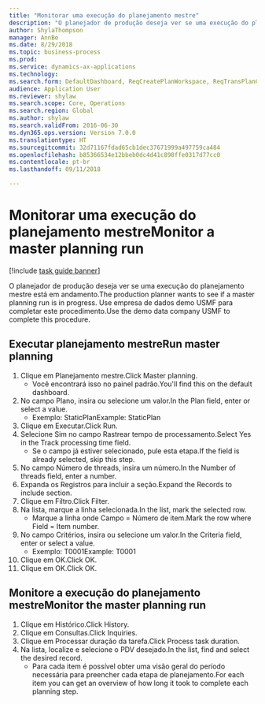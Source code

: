 ```yaml
--- 
title: "Monitorar uma execução do planejamento mestre"
description: "O planejador de produção deseja ver se uma execução do planejamento mestre está em andamento."
author: ShylaThompson
manager: AnnBe
ms.date: 8/29/2018
ms.topic: business-process
ms.prod: 
ms.service: dynamics-ax-applications
ms.technology: 
ms.search.form: DefaultDashboard, ReqCreatePlanWorkspace, ReqTransPlanCard, SysQueryForm, InventItemIdLookupSimple, ReqLog, ReqProcessTaskTrace
audience: Application User
ms.reviewer: shylaw
ms.search.scope: Core, Operations
ms.search.region: Global
ms.author: shylaw
ms.search.validFrom: 2016-06-30
ms.dyn365.ops.version: Version 7.0.0
ms.translationtype: HT
ms.sourcegitcommit: 32d71167fdad65cb1dec37671999a497759ca484
ms.openlocfilehash: b85366534e12bbeb0dc4d41c898ffe0317d77cc0
ms.contentlocale: pt-br
ms.lasthandoff: 09/11/2018

---
```

# <a name="monitor-a-master-planning-run"></a><span data-ttu-id="96549-103">Monitorar uma execução do planejamento mestre</span><span class="sxs-lookup"><span data-stu-id="96549-103">Monitor a master planning run</span></span>

[!include [task guide banner](../../includes/task-guide-banner.md)]

<span data-ttu-id="96549-104">O planejador de produção deseja ver se uma execução do planejamento mestre está em andamento.</span><span class="sxs-lookup"><span data-stu-id="96549-104">The production planner wants to see if a master planning run is in progress.</span></span> <span data-ttu-id="96549-105">Use empresa de dados demo USMF para completar este procedimento.</span><span class="sxs-lookup"><span data-stu-id="96549-105">Use the demo data company USMF to complete this procedure.</span></span>


## <a name="run-master-planning"></a><span data-ttu-id="96549-106">Executar planejamento mestre</span><span class="sxs-lookup"><span data-stu-id="96549-106">Run master planning</span></span>
1. <span data-ttu-id="96549-107">Clique em Planejamento mestre.</span><span class="sxs-lookup"><span data-stu-id="96549-107">Click Master planning.</span></span>
    * <span data-ttu-id="96549-108">Você encontrará isso no painel padrão.</span><span class="sxs-lookup"><span data-stu-id="96549-108">You'll find this on the default dashboard.</span></span>  
2. <span data-ttu-id="96549-109">No campo Plano, insira ou selecione um valor.</span><span class="sxs-lookup"><span data-stu-id="96549-109">In the Plan field, enter or select a value.</span></span>
    * <span data-ttu-id="96549-110">Exemplo: StaticPlan</span><span class="sxs-lookup"><span data-stu-id="96549-110">Example: StaticPlan</span></span>  
3. <span data-ttu-id="96549-111">Clique em Executar.</span><span class="sxs-lookup"><span data-stu-id="96549-111">Click Run.</span></span>
4. <span data-ttu-id="96549-112">Selecione Sim no campo Rastrear tempo de processamento.</span><span class="sxs-lookup"><span data-stu-id="96549-112">Select Yes in the Track processing time field.</span></span>
    * <span data-ttu-id="96549-113">Se o campo já estiver selecionado, pule esta etapa.</span><span class="sxs-lookup"><span data-stu-id="96549-113">If the field is already selected, skip this step.</span></span>  
5. <span data-ttu-id="96549-114">No campo Número de threads, insira um número.</span><span class="sxs-lookup"><span data-stu-id="96549-114">In the Number of threads field, enter a number.</span></span>
6. <span data-ttu-id="96549-115">Expanda os Registros para incluir a seção.</span><span class="sxs-lookup"><span data-stu-id="96549-115">Expand the Records to include section.</span></span>
7. <span data-ttu-id="96549-116">Clique em Filtro.</span><span class="sxs-lookup"><span data-stu-id="96549-116">Click Filter.</span></span>
8. <span data-ttu-id="96549-117">Na lista, marque a linha selecionada.</span><span class="sxs-lookup"><span data-stu-id="96549-117">In the list, mark the selected row.</span></span>
    * <span data-ttu-id="96549-118">Marque a linha onde Campo = Número de item.</span><span class="sxs-lookup"><span data-stu-id="96549-118">Mark the row where Field = Item number.</span></span>  
9. <span data-ttu-id="96549-119">No campo Critérios, insira ou selecione um valor.</span><span class="sxs-lookup"><span data-stu-id="96549-119">In the Criteria field, enter or select a value.</span></span>
    * <span data-ttu-id="96549-120">Exemplo: T0001</span><span class="sxs-lookup"><span data-stu-id="96549-120">Example: T0001</span></span>  
10. <span data-ttu-id="96549-121">Clique em OK.</span><span class="sxs-lookup"><span data-stu-id="96549-121">Click OK.</span></span>
11. <span data-ttu-id="96549-122">Clique em OK.</span><span class="sxs-lookup"><span data-stu-id="96549-122">Click OK.</span></span>

## <a name="monitor-the-master-planning-run"></a><span data-ttu-id="96549-123">Monitore a execução do planejamento mestre</span><span class="sxs-lookup"><span data-stu-id="96549-123">Monitor the master planning run</span></span>
1. <span data-ttu-id="96549-124">Clique em Histórico.</span><span class="sxs-lookup"><span data-stu-id="96549-124">Click History.</span></span>
2. <span data-ttu-id="96549-125">Clique em Consultas.</span><span class="sxs-lookup"><span data-stu-id="96549-125">Click Inquiries.</span></span>
3. <span data-ttu-id="96549-126">Clique em Processar duração da tarefa.</span><span class="sxs-lookup"><span data-stu-id="96549-126">Click Process task duration.</span></span>
4. <span data-ttu-id="96549-127">Na lista, localize e selecione o PDV desejado.</span><span class="sxs-lookup"><span data-stu-id="96549-127">In the list, find and select the desired record.</span></span>
    * <span data-ttu-id="96549-128">Para cada item é possível obter uma visão geral do período necessária para preencher cada etapa de planejamento.</span><span class="sxs-lookup"><span data-stu-id="96549-128">For each item you can get an overview of how long it took to complete each planning step.</span></span>  


